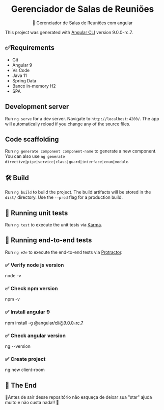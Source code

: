 <h1 align="center">
    Gerenciador de Salas de Reuniões
</h1>
<p align="center">🚀 Gerenciador de Salas de Reuniões com angular</p>

This project was generated with [Angular CLI](https://github.com/angular/angular-cli) version 9.0.0-rc.7.

## ✅Requirements

* Git
* Angular 9
* Vs Code
* Java 11
* Spring Data
* Banco in-memory H2
* SPA

## Development server

Run `ng serve` for a dev server. Navigate to `http://localhost:4200/`. The app will automatically reload if you change any of the source files.

## Code scaffolding

Run `ng generate component component-name` to generate a new component. You can also use `ng generate directive|pipe|service|class|guard|interface|enum|module`.

## 🛠️ Build

Run `ng build` to build the project. The build artifacts will be stored in the `dist/` directory. Use the `--prod` flag for a production build.

## 🏃 Running unit tests

Run `ng test` to execute the unit tests via [Karma](https://karma-runner.github.io).

## 🏃 Running end-to-end tests

Run `ng e2e` to execute the end-to-end tests via [Protractor](http://www.protractortest.org/).

### ✅ Verify node js version
node -v

### ✅ Check npm version
npm -v

### ✅ Install angular 9
npm install -g @angular/cli@9.0.0-rc.7

### ✅ Check angular version
ng --version

### ✅ Create project 
ng new client-room

## 🚩 The End

🌟Antes de sair desse repositório não esqueça de deixar sua "star" ajuda muito e não custa nada!! 🌟
